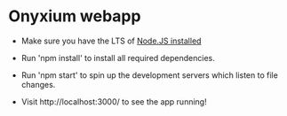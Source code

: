 # Onyxium webapp

* Make sure you have the LTS of [Node.JS installed](https://nodejs.org/en/)

* Run 'npm install' to install all required dependencies.
* Run 'npm start' to spin up the development servers which listen to file changes.
* Visit http://localhost:3000/ to see the app running!

